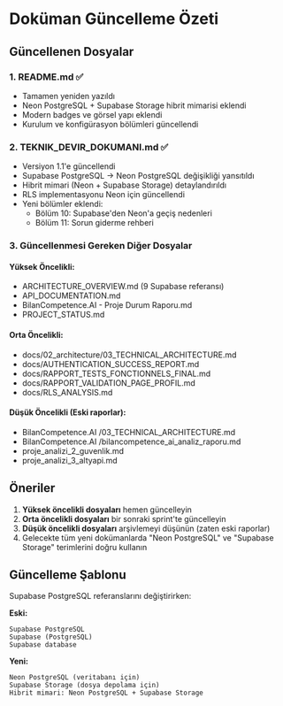 # Doküman Güncelleme Özeti

## Güncellenen Dosyalar

### 1. README.md ✅
- Tamamen yeniden yazıldı
- Neon PostgreSQL + Supabase Storage hibrit mimarisi eklendi
- Modern badges ve görsel yapı eklendi
- Kurulum ve konfigürasyon bölümleri güncellendi

### 2. TEKNIK_DEVIR_DOKUMANI.md ✅
- Versiyon 1.1'e güncellendi
- Supabase PostgreSQL → Neon PostgreSQL değişikliği yansıtıldı
- Hibrit mimari (Neon + Supabase Storage) detaylandırıldı
- RLS implementasyonu Neon için güncellendi
- Yeni bölümler eklendi:
  - Bölüm 10: Supabase'den Neon'a geçiş nedenleri
  - Bölüm 11: Sorun giderme rehberi

### 3. Güncellenmesi Gereken Diğer Dosyalar

#### Yüksek Öncelikli:
- ARCHITECTURE_OVERVIEW.md (9 Supabase referansı)
- API_DOCUMENTATION.md
- BilanCompetence.AI - Proje Durum Raporu.md
- PROJECT_STATUS.md

#### Orta Öncelikli:
- docs/02_architecture/03_TECHNICAL_ARCHITECTURE.md
- docs/AUTHENTICATION_SUCCESS_REPORT.md
- docs/RAPPORT_TESTS_FONCTIONNELS_FINAL.md
- docs/RAPPORT_VALIDATION_PAGE_PROFIL.md
- docs/RLS_ANALYSIS.md

#### Düşük Öncelikli (Eski raporlar):
- BilanCompetence.AI /03_TECHNICAL_ARCHITECTURE.md
- BilanCompetence.AI /bilancompetence_ai_analiz_raporu.md
- proje_analizi_2_guvenlik.md
- proje_analizi_3_altyapi.md

## Öneriler

1. **Yüksek öncelikli dosyaları** hemen güncelleyin
2. **Orta öncelikli dosyaları** bir sonraki sprint'te güncelleyin
3. **Düşük öncelikli dosyaları** arşivlemeyi düşünün (zaten eski raporlar)
4. Gelecekte tüm yeni dokümanlarda "Neon PostgreSQL" ve "Supabase Storage" terimlerini doğru kullanın

## Güncelleme Şablonu

Supabase PostgreSQL referanslarını değiştirirken:

**Eski:**
```
Supabase PostgreSQL
Supabase (PostgreSQL)
Supabase database
```

**Yeni:**
```
Neon PostgreSQL (veritabanı için)
Supabase Storage (dosya depolama için)
Hibrit mimari: Neon PostgreSQL + Supabase Storage
```
